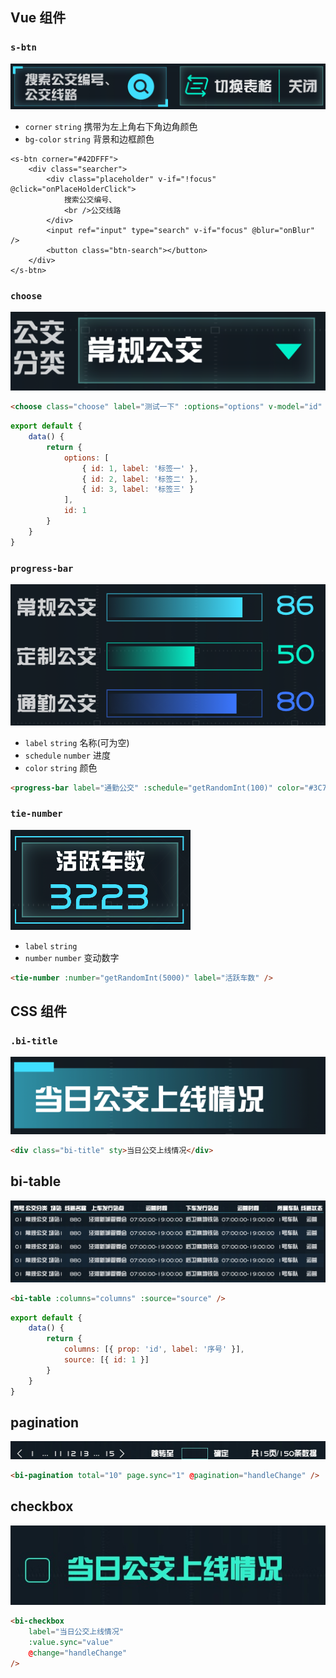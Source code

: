 ## Vue 组件

### `s-btn`

![preview](https://github.com/liasica/xixianbi/blob/master/extra-images/s-btn.png)

-   `corner` `string` 携带为左上角右下角边角颜色
-   `bg-color` `string` 背景和边框颜色

```
<s-btn corner="#42DFFF">
    <div class="searcher">
        <div class="placeholder" v-if="!focus" @click="onPlaceHolderClick">
            搜索公交编号、
            <br />公交线路
        </div>
        <input ref="input" type="search" v-if="focus" @blur="onBlur" />
        <button class="btn-search"></button>
    </div>
</s-btn>
```

### `choose`

![preview](https://github.com/liasica/xixianbi/blob/master/extra-images/choose.png)

```html
<choose class="choose" label="测试一下" :options="options" v-model="id" />
```

```javascript
export default {
    data() {
        return {
            options: [
                { id: 1, label: '标签一' },
                { id: 2, label: '标签二' },
                { id: 3, label: '标签三' }
            ],
            id: 1
        }
    }
}
```

### `progress-bar`

![preview](https://github.com/liasica/xixianbi/blob/master/extra-images/progress-bar.png)

-   `label` `string` 名称(可为空)
-   `schedule` `number` 进度
-   `color` `string` 颜色

```html
<progress-bar label="通勤公交" :schedule="getRandomInt(100)" color="#3C77FF" />
```

### `tie-number`

![preview](https://github.com/liasica/xixianbi/blob/master/extra-images/tie-number.png)

-   `label` `string`
-   `number` `number` 变动数字

```html
<tie-number :number="getRandomInt(5000)" label="活跃车数" />
```

## CSS 组件

### `.bi-title`

![preview](https://github.com/liasica/xixianbi/blob/master/extra-images/bi-title.png)

```html
<div class="bi-title" sty>当日公交上线情况</div>
```

## bi-table

![preview](https://github.com/liasica/xixianbi/blob/master/extra-images/table.jpg)

```html
<bi-table :columns="columns" :source="source" />
```

```javascript
export default {
    data() {
        return {
            columns: [{ prop: 'id', label: '序号' }],
            source: [{ id: 1 }]
        }
    }
}
```

## pagination

![preview](https://github.com/liasica/xixianbi/blob/master/extra-images/pagination.jpg)

```html
<bi-pagination total="10" page.sync="1" @pagination="handleChange" />
```

## checkbox

![preview](https://github.com/liasica/xixianbi/blob/master/extra-images/checkbox.jpg)

```html
<bi-checkbox
    label="当日公交上线情况"
    :value.sync="value"
    @change="handleChange"
/>
```
